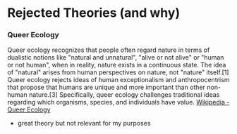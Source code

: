 # Rejected Theories (and why)

### Queer Ecology
Queer ecology recognizes that people often regard nature in terms of dualistic notions like "natural and unnatural", "alive or not alive" or "human or not human", when in reality, nature exists in a continuous state. The idea of "natural" arises from human perspectives on nature, not "nature" itself.[1] Queer ecology rejects ideas of human exceptionalism and anthropocentrism that propose that humans are unique and more important than other non-human nature.[3] Specifically, queer ecology challenges traditional ideas regarding which organisms, species, and individuals have value. [Wikipedia - Queer Ecology](https://en.wikipedia.org/wiki/Queer_ecology#:~:text=The%20term%20queer%20ecology%20refers,environmental%20justice%2C%20and%20queer%20geography.)
- great theory but not relevant for my purposes
